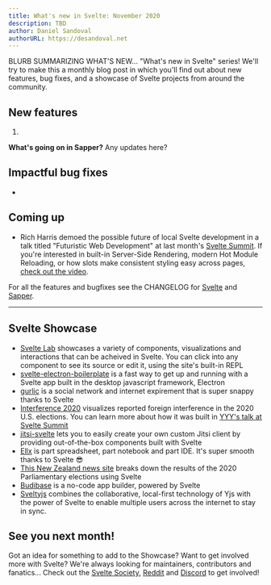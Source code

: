 ```yaml
---
title: What's new in Svelte: November 2020
description: TBD
author: Daniel Sandoval
authorURL: https://desandoval.net
---
```


BLURB SUMMARIZING WHAT'S NEW...
"What's new in Svelte" series! We'll try to make this a monthly blog post in which you'll find out about new features, bug fixes, and a showcase of Svelte projects from around the community.

## New features
1. 

**What's going on in Sapper?**
Any updates here?


## Impactful bug fixes
- 


## Coming up
- Rich Harris demoed the possible future of local Svelte development in a talk titled "Futuristic Web Development" at last month's [Svelte Summit](https://sveltesummit.com/). If you're interested in built-in Server-Side Rendering, modern Hot Module Reloading, or how slots make consistent styling easy across pages, [check out the video](https://www.youtube.com/watch?v=qSfdtmcZ4d0).

For all the features and bugfixes see the CHANGELOG for [Svelte](https://github.com/sveltejs/svelte/blob/master/CHANGELOG.md) and [Sapper](https://github.com/sveltejs/sapper/blob/master/CHANGELOG.md).


---

## Svelte Showcase
- [Svelte Lab](https://sveltelab.app/) showcases a variety of components, visualizations and interactions that can be acheived in Svelte. You can click into any component to see its source or edit it, using the site's built-in REPL
- [svelte-electron-boilerplate](https://github.com/hjalmar/svelte-electron-boilerplate) is a fast way to get up and running with a Svelte app built in the desktop javascript framework, Electron
- [gurlic](https://gurlic.com/) is a social network and internet expirement that is super snappy thanks to Svelte
- [Interference 2020](https://interference2020.org/) visualizes reported foreign interference in the 2020 U.S. elections. You can learn more about how it was built in [YYY's talk at Svelte Summit]()
- [jitsi-svelte](https://github.com/relm-us/jitsi-svelte) lets you to easily create your own custom Jitsi client by providing out-of-the-box components built with Svelte
- [Ellx](https://ellx.io/) is part spreadsheet, part notebook and part IDE. It's super smooth thanks to Svelte 😎
- [This New Zealand news site](https://www.nzherald.co.nz/nz/election-2020-latest-results-party-vote-electorate-vote-and-full-data/5CFVO4ENKNQDE3SICRRNPU5GZM/) breaks down the results of the 2020 Parliamentary elections using Svelte
- [Budibase](https://github.com/Budibase/budibase) is a no-code app builder, powered by Svelte
- [Sveltyjs](https://github.com/relm-us/sveltyjs) combines the collaborative, local-first technology of Yjs with the power of Svelte to enable multiple users across the internet to stay in sync.

## See you next month!

Got an idea for something to add to the Showcase? Want to get involved more with Svelte? We're always looking for maintainers, contributors and fanatics... Check out the [Svelte Society](https://sveltesociety.dev/), [Reddit](https://www.reddit.com/r/sveltejs/) and [Discord](https://discord.com/invite/yy75DKs) to get involved!
